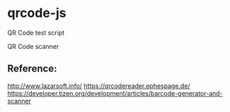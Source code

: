 # qrcode-js
QR Code test script

QR Code scanner

Reference:
--
http://www.lazarsoft.info/
https://qrcodereader.ephespage.de/
https://developer.tizen.org/development/articles/barcode-generator-and-scanner
